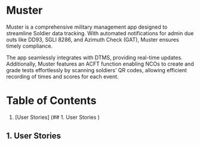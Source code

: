 # Muster

Muster is a comprehensive military management app designed to streamline Soldier data tracking. With automated notifications for admin due outs like DD93, SGLI 8286, and Azimuth Check (GAT), Muster ensures timely compliance. 

The app seamlessly integrates with DTMS, providing real-time updates. Additionally, Muster features an ACFT function enabling NCOs to create and grade tests effortlessly by scanning soldiers’ QR codes, allowing efficient recording of times and scores for each event.


# Table of Contents

 1. [User Stories] (## 1. User Stories  )


## 1. User Stories  